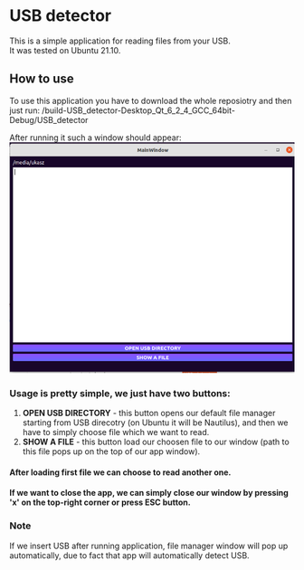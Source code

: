 # USB detector
This is a simple application for reading files from your USB.  
It was tested on Ubuntu 21.10.

## How to use
To use this application you have to download the whole reposiotry and then just run: /build-USB_detector-Desktop_Qt_6_2_4_GCC_64bit-Debug/USB_detector    

After running it such a window should appear:
![Screenshot](usb_detector_howtouse.png)  

### Usage is pretty simple, we just have two buttons:
1) __OPEN USB DIRECTORY__ - this button opens our default file manager starting from USB direcotry (on Ubuntu it will be Nautilus), and then we have to simply choose file which we want to read.
2) __SHOW A FILE__ - this button load our choosen file to our window (path to this file pops up on the top of our app window). 

#### After loading first file we can choose to read another one.  

#### If we want to close the app, we can simply close our window by pressing 'x' on the top-right corner or press ESC button.

### Note
If we insert USB after running application, file manager window will pop up automatically, due to fact that app will automatically detect USB.
